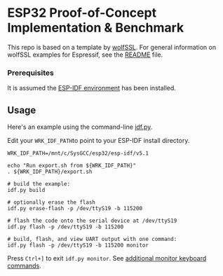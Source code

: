 # ESP32 Proof-of-Concept Implementation & Benchmark

This repo is based on a template by [wolfSSL](https://github.com/wolfSSL/wolfssl/). For general information on wolfSSL examples for Espressif, see the
[README](https://github.com/wolfSSL/wolfssl/blob/master/IDE/Espressif/ESP-IDF/README.md) file.

### Prerequisites

It is assumed the [ESP-IDF environment](https://docs.espressif.com/projects/esp-idf/en/latest/esp32/get-started/) has been installed.

## Usage

Here's an example using the command-line [idf.py](https://docs.espressif.com/projects/esp-idf/en/latest/esp32/api-guides/tools/idf-py.html).

Edit your `WRK_IDF_PATH`to point to your ESP-IDF install directory.

```
WRK_IDF_PATH=/mnt/c/SysGCC/esp32/esp-idf/v5.1

echo "Run export.sh from ${WRK_IDF_PATH}"
. ${WRK_IDF_PATH}/export.sh

# build the example:
idf.py build

# optionally erase the flash
idf.py erase-flash -p /dev/ttyS19 -b 115200

# flash the code onto the serial device at /dev/ttyS19
idf.py flash -p /dev/ttyS19 -b 115200

# build, flash, and view UART output with one command:
idf.py flash -p /dev/ttyS19 -b 115200 monitor
```

Press `Ctrl+]` to exit `idf.py monitor`. See [additional monitor keyboard commands](https://docs.espressif.com/projects/esp-idf/en/latest/esp32/api-guides/tools/idf-monitor.html).
